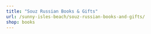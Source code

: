 ```yaml
---
title: "Souz Russian Books & Gifts"
url: /sunny-isles-beach/souz-russian-books-and-gifts/
shop: books
---
```

